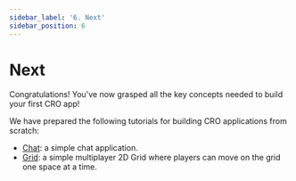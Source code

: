 ```yaml
---
sidebar_label: '6. Next'
sidebar_position: 6
---
```


# Next

Congratulations! You've now grasped all the key concepts needed to build your first CRO app!

We have prepared the following tutorials for building CRO applications from scratch:
- [Chat](../tutorials/chat.md): a simple chat application.
- [Grid](../tutorials/grid.md): a simple multiplayer 2D Grid where players can move on the grid one space at a time.
